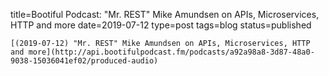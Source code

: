 
title=Bootiful Podcast: "Mr. REST" Mike Amundsen on APIs, Microservices, HTTP and more
date=2019-07-12
type=post
tags=blog
status=published
~~~~~~
[(2019-07-12) "Mr. REST" Mike Amundsen on APIs, Microservices, HTTP and more](http://api.bootifulpodcast.fm/podcasts/a92a98a8-3d87-48a0-9038-15036041ef02/produced-audio) 
            